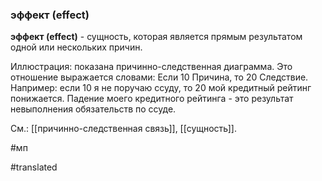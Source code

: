### эффект (effect)

**эффект (effect)** - сущность, которая является прямым результатом одной или нескольких причин.

Иллюстрация: показана причинно-следственная диаграмма. Это отношение выражается словами: Если 10 Причина, то 20 Следствие. Например: если 10 я не поручаю ссуду, то 20 мой кредитный рейтинг понижается. Падение моего кредитного рейтинга - это результат невыполнения обязательств по ссуде.

См.: [[причинно-следственная связь]], [[сущность]].

#мп

#translated
